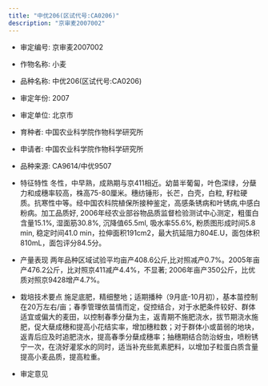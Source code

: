 ```yaml
---
title: "中优206(区试代号:CA0206)"
description: "京审麦2007002"
---
```

* 审定编号:  京审麦2007002

*  作物名称:  小麦

*  品种名称:  中优206(区试代号:CA0206)

*  审定年份:  2007

*  审定单位:  北京市

* 育种者:  中国农业科学院作物科学研究所

*  申请者:  中国农业科学院作物科学研究所

*  品种来源:  CA9614/中优9507

*  特征特性
冬性，中早熟，成熟期与京411相近。幼苗半葡匐，叶色深绿，分蘖力和成穗率较高，株高75-80厘米。穗纺锤形，长芒，白壳，白粒, 籽粒硬质。抗寒性中等。经中国农科院植保所接种鉴定，高感条锈病和叶锈病,中感白粉病。加工品质好, 2006年经农业部谷物品质监督检验测试中心测定，粗蛋白含量15.1%, 湿面筋30.8%, 沉降值65.5ml, 吸水率55.6%, 粉质图形成时间5.8 min, 稳定时间41.0 min，拉伸面积191cm2，最大抗延阻力804E.U，面包体积810mL，面包评分84.5分。

*  产量表现
两年品种区域试验平均亩产408.6公斤,比对照减产0.7%。2005年亩产476.2公斤，比对照京411减产4.4%，不显著; 2006年亩产350公斤，比优质对照京9428增产4.7%。

*  栽培技术要点
施足底肥，精细整地；适期播种（9月底-10月初），基本苗控制在20万左右/亩；春季管理依苗情而定，促控结合，对于水肥条件较好、群体适宜或偏大的麦田，以控制春季分蘖为主，返青期不施肥浇水，拔节期浇水施肥，促大蘖成穗和提高小花结实率，增加穗粒数；对于群体小或苗弱的地块，返青后应及时追肥浇水，提高春季分蘖成穗率；抽穗期结合防治蚜虫，喷粉锈宁一次，在浇好灌浆水的同时，适当补充些氮素肥料，以增加子粒蛋白质含量提高小麦品质，提高粒重。

*  审定意见

